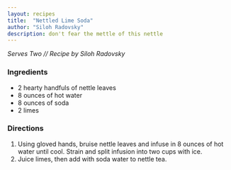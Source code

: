 ```yaml
---
layout: recipes
title:  "Nettled Lime Soda"
author: "Siloh Radovsky"
description: don't fear the mettle of this nettle
---
```

_Serves Two // Recipe by Siloh Radovsky_

### Ingredients

- 2 hearty handfuls of nettle leaves
- 8 ounces of hot water
- 8 ounces of soda
- 2 limes

### Directions

1. Using gloved hands, bruise nettle leaves and infuse in 8 ounces of hot water until cool. Strain and split infusion into two cups with ice.
2. Juice limes, then add with soda water to nettle tea.